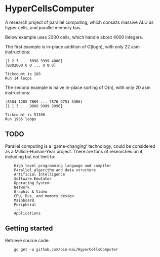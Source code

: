# HyperCellsComputer
A research project of parallel computing, which consists massive ALU as hyper cells, and parallel memory bus.

Below example uses 2000 cells, which handle about 4000 integers.

The first example is in-place addition of O(logn), with only 22 asm instructions:
```
[1 2 3 ... 3998 3999 4000]
[8002000 0 0 ... 0 0 0]

Tickcount is 188
Run 14 loops
```

The second example is naive in-place sorting of O(n), with only 20 asm instructions:
```
[8384 1205 7869 ... 7876 9751 3306]
[1 1 3 ... 9988 9989 9996]

Tickcount is 51106
Run 1965 loops
```

TODO
-----------------
Parallel computing is a 'game-changing' technology, could be considered as a Million-Human-Year project. There are tons of researches on it, including but not limit to:
```
	High level programming language and compiler
	Parallel algorithm and data structure
	Artificial Intelligence
	Software Emulator
	Operating System
	Network
	Graphic & Video
	CPU, Bus, and memory design
	Mainboard
	Peripheral
	...
	Applications
```

Getting started
---------------
Retrieve source code:
```
	go get -u github.com/bin-bai/HyperCellsComputer
```
